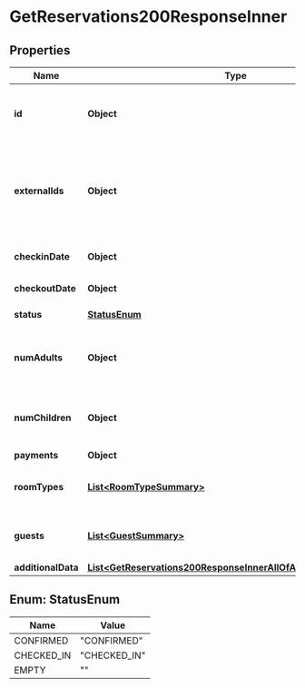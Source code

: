 

# GetReservations200ResponseInner


## Properties

| Name | Type | Description | Notes |
|------------ | ------------- | ------------- | -------------|
|**id** | **Object** | System generated unique ID for a reservation |  [optional] |
|**externalIds** | **Object** | One or more reference IDs for a reservation. Uniqueness is not guarenteed. |  [optional] |
|**checkinDate** | **Object** | Start of stay reservation |  [optional] |
|**checkoutDate** | **Object** | End of stay reservation |  [optional] |
|**status** | [**StatusEnum**](#StatusEnum) | Status of reservation |  [optional] |
|**numAdults** | **Object** | Total number of adults on the reservation |  [optional] |
|**numChildren** | **Object** | Total number of children on the reservation |  [optional] |
|**payments** | **Object** |  |  [optional] |
|**roomTypes** | [**List&lt;RoomTypeSummary&gt;**](RoomTypeSummary.md) | Rooms booked on the reservation |  [optional] |
|**guests** | [**List&lt;GuestSummary&gt;**](GuestSummary.md) | Collection of guests on the reservation |  [optional] |
|**additionalData** | [**List&lt;GetReservations200ResponseInnerAllOfAdditionalDataInner&gt;**](GetReservations200ResponseInnerAllOfAdditionalDataInner.md) |  |  [optional] |



## Enum: StatusEnum

| Name | Value |
|---- | -----|
| CONFIRMED | &quot;CONFIRMED&quot; |
| CHECKED_IN | &quot;CHECKED_IN&quot; |
| EMPTY | &quot;&quot; |



